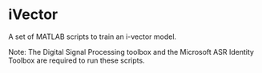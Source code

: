 # iVector
A set of MATLAB scripts to train an i-vector model.

Note: The Digital Signal Processing toolbox and the Microsoft ASR Identity Toolbox are required to run these scripts.
